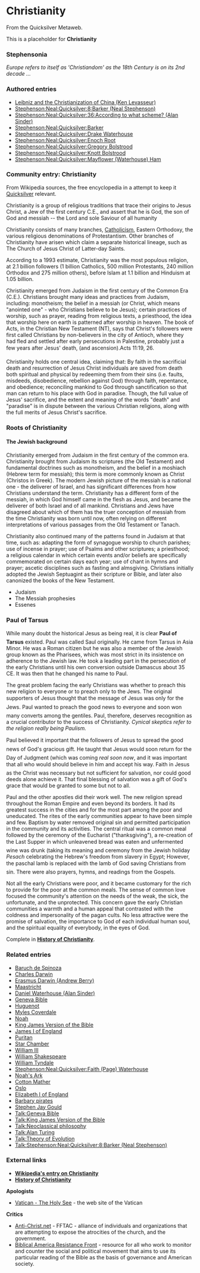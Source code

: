 
# Christianity

From the Quicksilver Metaweb.

This is a placeholder for **Christianity**
### Stephensonia


*Europe refers to itself as 'Christiandom' as the 18th Century is on its 2nd decade ...*

### Authored entries


* [Leibniz and the Christianization of China (Ken Levasseur)](/leibniz-and-the-christianization-of-china-ken-levasseur)
* [Stephenson:Neal:Quicksilver:8:Barker (Neal Stephenson)](/stephenson-neal-quicksilver-8-barker-neal-stephenson)
* [Stephenson:Neal:Quicksilver:36:According to what scheme? (Alan Sinder)](/stephenson-neal-quicksilver-36-according-to-what-scheme-alan-sinder)
* [Stephenson:Neal:Quicksilver:Barker](/stephenson-neal-quicksilver-barker)
* [Stephenson:Neal:Quicksilver:Drake Waterhouse](/stephenson-neal-quicksilver-drake-waterhouse)
* [Stephenson:Neal:Quicksilver:Enoch Root](/stephenson-neal-quicksilver-enoch-root)
* [Stephenson:Neal:Quicksilver:Gregory Bolstrood](/stephenson-neal-quicksilver-gregory-bolstrood)
* [Stephenson:Neal:Quicksilver:Knott Bolstrood](/stephenson-neal-quicksilver-knott-bolstrood)
* [Stephenson:Neal:Quicksilver:Mayflower (Waterhouse) Ham](/stephenson-neal-quicksilver-mayflower-waterhouse-ham)



### Community entry: Christianity


From Wikipedia sources, the free encyclopedia in a attempt to keep it [Quicksilver](/stephenson-neal-quicksilver) relevant.

Christianity is a group of religious traditions that trace their origins to Jesus Christ, a Jew of the first century C.E., and assert that he is God, the son of God and messiah -- the Lord and sole Saviour of all humanity

Christianity consists of many branches, [Catholicism](/roman-catholic-church), Eastern Orthodoxy, the various religious denominations of Protestantism. Other branches of Christianity have arisen which claim a separate historical lineage, such as The Church of Jesus Christ of Latter-day Saints. 

According to a 1993 estimate, Christianity was the most populous religion, at 2.1 billion followers (1 billion Catholics, 500 million Protestants, 240 million Orthodox and 275 million others), before Islam at 1.1 billion and Hinduism at 1.05 billion. 

Christianity emerged from Judaism in the first century of the Common Era (C.E.). Christians brought many ideas and practices from Judaism, including: monotheism; the belief in a messiah (or Christ, which means "anointed one" - who Christians believe to be Jesus); certain practices of worship, such as prayer, reading from religious texts, a priesthood, the idea that worship here on earth is patterned after worship in heaven. The book of Acts, in the Christian New Testament (NT), says that Christ's followers were first called Christians by non-believers in the city of Antioch, where they had fled and settled after early persecutions in Palestine, probably just a few years after Jesus' death, (and ascension).Acts 11:19, 26. 

Christianity holds one central idea, claiming that: By faith in the sacrificial death and resurrection of Jesus Christ individuals are saved from death both spiritual and physical by redeeming them from their sins (i.e. faults, misdeeds, disobedience, rebellion against God) through faith, repentance, and obedience; reconciling mankind to God through sanctification so that man can return to his place with God in paradise. Though, the full value of Jesus' sacrifice, and the extent and meaning of the words "death" and "paradise" is in dispute between the various Christian religions, along with the full merits of Jesus Christ's sacrifice.

### Roots of Christianity


#### The Jewish background


Christianity emerged from Judaism in the first century of the common era. Christianity brought from Judaism its scriptures (the Old Testament) and fundamental doctrines such as monotheism, and the belief in a moshiach (Hebrew term for messiah); this term is more commonly known as Christ (Christos in Greek). The modern Jewish picture of the messiah is a national one - the deliverer of Israel, and has significant differences from how Christians understand the term. Christianity has a different form of the messiah, in which God himself came in the flesh as Jesus, and became the deliverer of both Israel and of all mankind. Christians and Jews have disagreed about which of them has the truer conception of messiah from the time Christianity was born until now, often relying on different interpretations of various passages from the Old Testament or Tanach. 

Christianity also continued many of the patterns found in Judaism at that time, such as: adapting the form of synagogue worship to church parishes; use of incense in prayer; use of Psalms and other scriptures; a priesthood; a religious calendar in which certain events and/or beliefs are specifically commemorated on certain days each year; use of chant in hymns and prayer; ascetic disciplines such as fasting and almsgiving. Christians initially adopted the Jewish Septuagint as their scripture or Bible, and later also canonized the books of the New Testament. 
* Judaism
* The Messiah prophesies
* Essenes


### Paul of Tarsus

 
While many doubt the historical Jesus as being real, it is clear **Paul of Tarsus** existed. Paul was called Saul originally. He came from Tarsus in Asia Minor. He was a Roman citizen but he was also a member of the Jewish group known as the Pharisees, which was most strict in its insistence on adherence to the Jewish law. He took a leading part in the persecution of the early Christians until his own conversion outside Damascus about 35 CE. It was then that he changed his name to Paul. 

The great problem facing the early Christians was whether to preach this new religion to everyone or to preach only to the Jews. The original supporters of Jesus thought that the message of Jesus was only for the Jews. Paul wanted to preach the good news to everyone and soon won many converts among the gentiles. Paul, therefore, deserves recognition as a crucial contributor to the success of Christianity. *Cynical skeptics refer to the religion really being Paulism.*

Paul believed it important that the followers of Jesus to spread the good news of God's gracious gift. He taught that Jesus would soon return for the Day of Judgment (which was coming *real soon now*, and it was important that all who would should believe in him and accept his way. Faith in Jesus as the Christ was necessary but not sufficient for salvation, nor could good deeds alone achieve it. That final blessing of salvation was a gift of God's grace that would be granted to some but not to all. 

Paul and the other apostles did their work well. The new religion spread throughout the Roman Empire and even beyond its borders. It had its greatest success in the cities and for the most part among the poor and uneducated. The rites of the early communities appear to have been simple and few. Baptism by water removed original sin and permitted participation in the community and its activities. The central ritual was a common meal followed by the ceremony of the Eucharist ("thanksgiving"), a re-creation of the Last Supper in which unleavened bread was eaten and unfermented wine was drunk (taking its meaning and ceremony from the Jewish holiday *Pesach* celebrating the Hebrew's freedom from slavery in Egypt; However, the paschal lamb is replaced with the lamb of God saving Christians from sin. There were also prayers, hymns, and readings from the Gospels. 

Not all the early Christians were poor, and it became customary for the rich to provide for the poor at the common meals. The sense of common love focused the community's attention on the needs of the weak, the sick, the unfortunate, and the unprotected. This concern gave the early Christian communities a warmth and a human appeal that contrasted with the coldness and impersonality of the pagan cults. No less attractive were the promise of salvation, the importance to God of each individual human soul, and the spiritual equality of everybody, in the eyes of God. 

Complete in **[History of Christianity](/http-en2-wikipedia-org-wiki-history-of-christianity)**.

### Related entries


* [Baruch de Spinoza](/baruch-de-spinoza)
* [Charles Darwin](/charles-darwin)
* [Erasmus Darwin (Andrew Berry)](/erasmus-darwin-andrew-berry)
* [Maastricht](/maastricht)
* [Daniel Waterhouse (Alan Sinder)](/daniel-waterhouse-alan-sinder)
* [Geneva Bible](/geneva-bible)
* [Huguenot](/huguenot)
* [Myles Coverdale](/myles-coverdale)
* [Noah](/noah)
* [King James Version of the Bible](/king-james-version-of-the-bible)
* [James I of England](/james-i-of-england)
* [Puritan](/puritan)
* [Star Chamber](/star-chamber)
* [William III](/william-iii)
* [William Shakespeare](/william-shakespeare)
* [William Tyndale](/william-tyndale)
* [Stephenson:Neal:Quicksilver:Faith (Page) Waterhouse](/stephenson-neal-quicksilver-faith-page-waterhouse)
* [Noah's Ark](/noah-s-ark)
* [Cotton Mather](/cotton-mather)
* [Oslo](/oslo)
* [Elizabeth I of England](/elizabeth-i-of-england)
* [Barbary pirates](/barbary-pirates)
* [Stephen Jay Gould](/stephen-jay-gould)
* [Talk:Geneva Bible](/talk-geneva-bible)
* [Talk:King James Version of the Bible](/talk-king-james-version-of-the-bible)
* [Talk:Neoclassical philosophy](/talk-neoclassical-philosophy)
* [Talk:Alan Turing](/talk-alan-turing)
* [Talk:Theory of Evolution](/talk-theory-of-evolution)
* [Talk:Stephenson:Neal:Quicksilver:8:Barker (Neal Stephenson)](/talk-stephenson-neal-quicksilver-8-barker-neal-stephenson)


### External links


* **[Wikipedia's entry on Christianity](/http-en2-wikipedia-org-wiki-christianity)**
* **[History of Christianity](/http-en2-wikipedia-org-wiki-history-of-christianity)**


**Apologists**
* [Vatican - The Holy See](/http-www-vatican-va) - the web site of the Vatican


**Critics**
* [Anti-Christ.net](/http-www-anti-christ-net) - FFTAC - alliance of individuals and organizations that are attempting to expose the atrocities of the church, and the government.
* [Biblical America Resistance Front](/http-www-barf-org) - resource for all who work to monitor and counter the social and political movement that aims to use its particular reading of the Bible as the basis of governance and American society.
